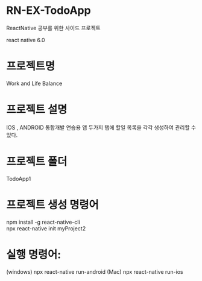 # RN-EX-TodoApp
ReactNative 공부를 위한 사이드 프로젝트 

react native 6.0
# 프로젝트명 
Work and Life Balance 

# 프로젝트 설명
IOS , ANDROID 통합개발 연습용 앱 
두가지 탭에 할일 목록을 각각 생성하여 관리할 수 있다. 


# 프로젝트 폴더
TodoApp1

# 프로젝트 생성 명령어 
 
npm install -g react-native-cli <br>
npx react-native init myProject2 <br>

# 실행 명령어:
(windows) npx react-native run-android
(Mac) npx react-native run-ios

